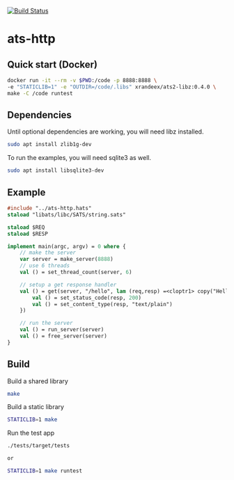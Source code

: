 [![Build Status](https://cloud.drone.io/api/badges/xran-deex/ats-http/status.svg)](https://cloud.drone.io/xran-deex/ats-http)

# ats-http

## Quick start (Docker)
```bash
docker run -it --rm -v $PWD:/code -p 8888:8888 \
-e "STATICLIB=1" -e "OUTDIR=/code/.libs" xrandeex/ats2-libz:0.4.0 \
make -C /code runtest
```

## Dependencies
Until optional dependencies are working, you will need libz installed.
```bash
sudo apt install zlib1g-dev
```
To run the examples, you will need sqlite3 as well.
```bash
sudo apt install libsqlite3-dev
```

## Example
``` ats
#include "../ats-http.hats"
staload "libats/libc/SATS/string.sats"

staload $REQ
staload $RESP

implement main(argc, argv) = 0 where {
    // make the server
    var server = make_server(8888)
    // use 6 threads
    val () = set_thread_count(server, 6)

    // setup a get response handler
    val () = get(server, "/hello", lam (req,resp) =<cloptr1> copy("Hello World") where {
        val () = set_status_code(resp, 200)
        val () = set_content_type(resp, "text/plain")
    })

    // run the server
    val () = run_server(server)
    val () = free_server(server)
}
```

## Build
Build a shared library
``` bash
make
```
Build a static library
``` bash
STATICLIB=1 make
```

Run the test app
```bash
./tests/target/tests

or

STATICLIB=1 make runtest
```